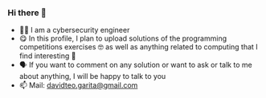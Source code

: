 ### Hi there 👋

- 👨‍💻 I am a cybersecurity engineer
- 😋 In this profile, I plan to upload solutions of the programming competitions exercises 🤓 as well as anything related to computing that I find interesting 🤔
- 🗣  If you want to comment on any solution or want to ask or talk to me about anything, I will be happy to talk to you
- 📫 Mail: davidteo.garita@gmail.com

<!--
**dgr099/dgr099** is a ✨ _special_ ✨ repository because its `README.md` (this file) appears on your GitHub profile.

Here are some ideas to get you started:

- 🔭 I’m currently working on ...
- 🌱 I’m currently learning ...
- 👯 I’m looking to collaborate on ...
- 🤔 I’m looking for help with ...
- 💬 Ask me about ...
- 📫 How to reach me: ...
- 😄 Pronouns: ...
- ⚡ Fun fact: ...

